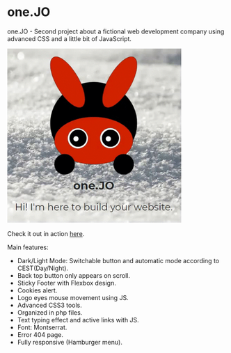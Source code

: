 # one.JO
one.JO - Second project about a fictional web development company using advanced CSS and a little bit of JavaScript.

<a href="https://onejo.eu/" target="_blank"><img src="img/onejo.gif" width="400"></a>

Check it out in action <a href="https://onejo.eu/" target="_blank">here</a>.

Main features:
  - Dark/Light Mode: Switchable button and automatic mode according to CEST(Day/Night).
  - Back top button only appears on scroll.
  - Sticky Footer with Flexbox design.
  - Cookies alert.
  - Logo eyes mouse movement using JS.
  - Advanced CSS3 tools.
  - Organized in php files.
  - Text typing effect and active links with JS.
  - Font: Montserrat.
  - Error 404 page.
  - Fully responsive (Hamburger menu).
